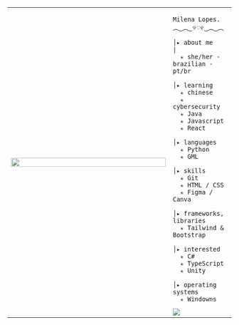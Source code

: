<table>
    <tr>
        <td style="width: 65%;">
           <img src="https://github.com/user-attachments/assets/c25e374f-f241-411f-a87d-f8a879244698" style="width:100%; border: none;"/>
        </td>
        <td style="width: 25%; vertical-align: middle;">
            
<p>    
                
    Milena Lopes. ︵‿︵‿୨♡୧‿︵‿︵
</p>
                                                                    
    │▸ about me                                           |
      ✭ she/her - brazilian - pt/br
                                             
    │▸ learning
      ✭ chinese
      ✭ cybersecurity
      ✭ Java
      ✭ Javascript
      ✭ React

    │▸ languages
      ✭ Python
      ✭ GML

    │▸ skills
      ✭ Git
      ✭ HTML / CSS
      ✭ Figma / Canva

    │▸ frameworks, libraries
      ✭ Tailwind & Bootstrap

    │▸ interested
      ✭ C#
      ✭ TypeScript
      ✭ Unity

    │▸ operating systems
      ✭ Windowns

<a href="https://visitcount.itsvg.in">
  <img src="https://visitcount.itsvg.in/api?id=l44ver&label=Profile%20Views&color=12&icon=9&pretty=true" />
</a>
